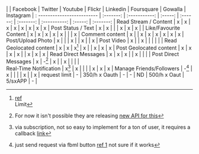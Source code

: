 |							| Facebook	| Twitter	    | Youtube | Flickr   | 	Linkedin | Foursquare   | Gowalla | Instagram |
: ------------------------- | :-------: | :-----------: | :-----: | :------: | :-------: | :----------: | :-----: | :-------: |
Read Stream / Content		| x			| x			    | x		  | x		 | x		 | 	x		    | x	      | x	      |
Post Status / Text			| x			| x			    | 		  | 		 | x		 | 	x		    | x	      | 	      |
Like/Favourite Content		| x			| x			    | x		  | x		 | x		 | 			    | 	      | x	      |
Comment content				| x			| 			    | x		  | x		 | x		 | 	x		    | x	      | x	      |
Post/Upload Photo			| x			| 			    | 		  | x		 | 			 | x		    | 	      | x	      |
Post Video					| x			| 			    | x		  | 		 | 			 | 			    | 	      |           |
Read Geolocated content		| x			| x			    | x[^4]	  | x		 | 			 | x		    | x	      | x	      |
Post Geolocated content		| x			| x			    | x		  | x		 | 			 | x		    | x	      | x	      |
Read Direct Messages		| x			| x			    | x		  | 		 | x		 | 			    | 	      | 	      |
Post Direct Messages		| x			| -[^3]		    | x		  | 		 | x		 | 			    | 	      | 	      |              	
Real-Time Notification		| x[^1]		| x			    | 		  | 		 | 			 | x		    | x	      | x	      |
Manage Friends/Followers	| -[^2]		| x			    | 		  | 		 | 			 | x		    | 	      | x	      |
request limit				| -			| 350/h x Oauth | 	-	  | 	-	 | ND		 | 500/h x Oaut | 5/sxAPP | -	      |


[^1]: via subscription, not so easy to implement for a ton of user, it requires a callback [link](http://developers.facebook.com/docs/api/realtime/)

[^2]: just send request via fbml button [ref 1](http://stackoverflow.com/questions/4313013/facebook-friend-request-apis) not sure if it works

[^3]: For now it isn't possible they are releasing [new API for this](http://developers.facebook.com/docs/reference/api/message/)

[^4]: [ref](http://code.google.com/intl/it-IT/apis/youtube/2.0/reference.html#locationsp)   
Limit